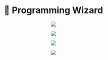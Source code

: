 <h1 align="center">
    💓 Programming Wizard
</h1>
<p align="center">
  <a href="https://github.com/yaalpha/"><img src="https://readme-typing-svg.herokuapp.com/?lines=Full-stack%20developer;Experienced%20Discord%20Bot%20Dev;A%20Lot%20of%20coding%20experience;Always%20learning%20new%20things&font=Fira%20Code&center=true&width=440&height=45&color=ffffff&vCenter=true&size=22"></a>
</p>
<p align="center">
<a href="https://discord.com/users/698223526309527602">
        <img src="https://lanyard.cnrad.dev/api/698223526309527602?theme=dark&bg=0d1117&animated=true&hideDiscrim=true&borderRadius=30px&idleMessage=Probably%20doing%20something%20else..."/>
    </a>
</p>
<p align="center">
  <a href="https://frazix.tk">
    <img src="https://skillicons.dev/icons?i=html,css,js,nodejs,ts,cs&perline=8" />
  </a>
</p>
<p align="center">
<a href="https://github.com/yaalpha/">
        <img src="https://github-readme-stats.vercel.app/api/top-langs/?username=yaalpha&theme=github_dark&langs_count=8&layout=compact&bg_color=0d1117&title_color=ffffff&text_color=ffffff" />
  </a>
</p>

<!-- Variables -->
[mainClolor]: fe3960
